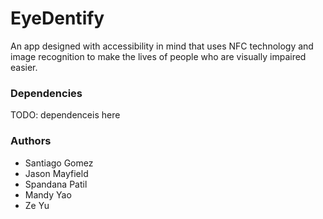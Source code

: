 # EyeDentify
An app designed with accessibility in mind that uses NFC technology and image recognition to make the lives of people who are visually impaired easier.  

### Dependencies

TODO: dependenceis here

### Authors
- Santiago Gomez
- Jason Mayfield
- Spandana Patil
- Mandy Yao
- Ze Yu
